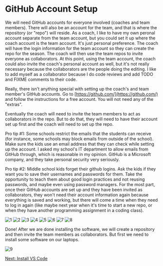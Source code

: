 # GitHub Account Setup

We will need GitHub accounts for everyone involved (coaches and team members). There will also be an account for the team, and that is where the repository (or "repo") will reside. As a coach, I like to have my own peronal account separate from the team account, but you could set it up where the coach account is the team account. It's just personal preference. The coach will have the login information for the team account so they can create the repo for the season. The coach will then use the team repos to invite everyone as collaborators. At this point, using the team account, the coach could also invite the coach's personal account as well, but it's not really necessary because the collaborators are the people doing the editing. I like to add myself as a collaborator because I do code reviews and add TODO and FIXME comments to their code.

Really, there isn't anything special with setting up the coach's and team member's GitHub accounts. Go to [https://github.com/](https://github.com/) and follow the instructions for a free account. You will not need any of the "extras". 

Eventually the coach will need to invite the team members to act as collaborators in the repo. But to do that, they will need to have their account set up first and the coach will need to set up the repo.

Pro tip #1: Some schools restrict the emails that the students can receive (for instance, some schools may block emails from outside of the school). Make sure the kids use an email address that they can check while setting up the account. I asked my school's IT department to allow emails from GitHub through, which is reasonable in my opinion. GitHub is a Microsoft company, and they take personal security very seriously.

Pro tip #2: Middle school kids forget their github logins. Ask the kids if they want you to save their usernames and passwords for them. Take the opportunity to teach them about good login practices and not reusing passwords, and maybe even using password managers. For the most part, once their GitHub accounts are set up and they have been invited as collaborators, they won't need their account information again because everything is saved and working, but there will come a time when they need to log in again (like maybe next year when it's time to start a new repo, or when they have another programming assignment in a coding class).

![1](https://github.com/user-attachments/assets/112e1631-7a87-426f-9af2-839ca98349bc)
![2](https://github.com/user-attachments/assets/ba902489-b55f-4ecd-bafd-00bd9a261c4c)
![3](https://github.com/user-attachments/assets/be3db6cd-dc58-4ce8-a58e-909885ad9354)
![4](https://github.com/user-attachments/assets/f970fff5-d630-423c-a373-2cc53139b460)
![5](https://github.com/user-attachments/assets/40e423fe-1ca5-40ce-b835-e9df50cd1728)
![6](https://github.com/user-attachments/assets/5faf900e-dd0e-4bef-a1a6-7d6f6020b41e)
![7](https://github.com/user-attachments/assets/aab7cd44-6c25-41ef-a3b1-6ebef479a280)
![8](https://github.com/user-attachments/assets/3b105a5b-e161-452a-88f0-88a1c6867455)

Done! After we are done installing the software, we will create a repository and then invite the team members as collaborators. But first we need to install some software on our laptops.

![9](https://github.com/user-attachments/assets/bf08a83f-f5f4-4772-886e-a4fff7f16da0)

[Next: Install VS Code](https://github.com/MrGibbage/fll-pybricks-vscode-tutorial/blob/main/install-vs-code.md)
